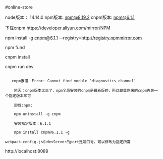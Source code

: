 #online-store

node版本： 14.14.0
npm版本: npm@8.19.2
cnpm版本: npm@6.1.1


下载cnpm
https://developer.aliyun.com/mirror/NPM

npm install -g cnpm@6.1.1  --registry=http://registry.npmmirror.com


npm fund

cnpm install

cnpm run dev

```

   cnpm报错：Error: Cannot find module ‘diagnostics_channel‘

    原因：cnpm版本太高了，npm全局安装的cnpm是最新版的，所以卸载原来的cnpm再装一个指定版本即可

    卸载cnpm:

    npm uninstall -g cnpm

    安装指定版本：6.1.1

    npm install cnpm@6.1.1 -g

```

```
webpack.config.js中devServer的port是端口号，可以修改为指定所需
```
http://localhost:8089